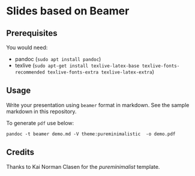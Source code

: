 # Slides based on Beamer

## Prerequisites
You would need:
- pandoc (`sudo apt install pandoc`)
- texlive (`sudo apt-get install texlive-latex-base texlive-fonts-recommended texlive-fonts-extra texlive-latex-extra`)

## Usage
Write your presentation using `beamer` format in markdown. See the sample markdown in this repository.

To generate `pdf` use below:

```
pandoc -t beamer demo.md -V theme:pureminimalistic  -o demo.pdf
```


## Credits
Thanks to Kai Norman Clasen for the *pureminimalist* template.

